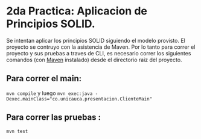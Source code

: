# 2da Practica: Aplicacion de Principios SOLID.
Se intentan aplicar los principios SOLID siguiendo el modelo provisto.
El proyecto se contruyo con la asistencia de Maven. Por lo tanto para correr el proyecto y sus pruebas a traves de CLI, es necesario correr los siguientes comandos (con [Maven](https://maven.apache.org/) instalado) desde el directorio raiz del proyecto.

## Para correr el main:

`mvn compile` y luego `mvn exec:java -Dexec.mainClass="co.unicauca.presentacion.ClienteMain"`

## Para correr las pruebas :

`mvn test`
